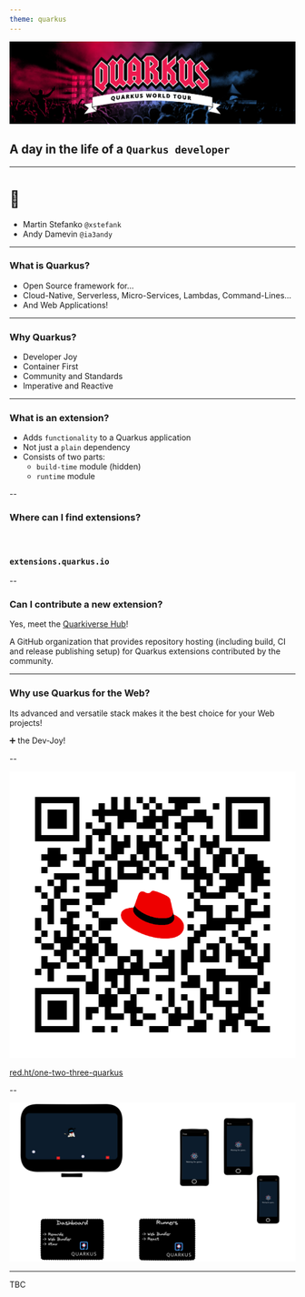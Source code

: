```yaml
---
theme: quarkus
---
```

![Quarkus](deck-assets/hero_worldtour.png)

## A day in the life of a `Quarkus developer`

---

# 👻

- Martin Stefanko `@xstefank`
- Andy Damevin `@ia3andy`

---

### What is Quarkus?

- Open Source framework for…
- Cloud-Native, Serverless, Micro-Services, Lambdas, Command-Lines…
- And Web Applications!

---

### Why Quarkus?

- Developer Joy
- Container First
- Community and Standards
- Imperative and Reactive

---

### What is an extension?

- Adds `functionality` to a Quarkus application
- Not just a `plain` dependency
- Consists of two parts:
    - `build-time` module (hidden)
    - `runtime` module

--

### Where can I find extensions?

<br>

### `extensions.quarkus.io`

--

### Can I contribute a new extension?

Yes, meet the [Quarkiverse Hub](https://github.com/quarkiverse)!

A GitHub organization that provides repository hosting (including build, CI and release publishing setup) for Quarkus extensions contributed by the community.

---

### Why use Quarkus for the Web?

Its advanced and versatile stack makes it the best choice for your Web projects!

➕ the Dev-Joy!

--

![](deck-assets/qr-code.png)<!-- .element width="60%"  -->

[red.ht/one-two-three-quarkus](red.ht/one-two-three-quarkus)

--

![](deck-assets/one-two-three-quarkus.png)<!-- .element width="100%"  -->

---

TBC
